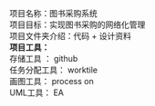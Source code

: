 项目名称：图书采购系统  
项目目标：实现图书采购的网络化管理  
项目文件夹介绍：代码 +  设计资料  
**项目工具：**  
存储工具    ： github   
任务分配工具： worktile  
画图工具：     process on  
UML工具：      EA

